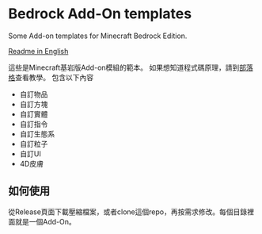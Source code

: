 # Bedrock Add-On templates
Some Add-on templates for Minecraft Bedrock Edition.

[Readme in English](https://github.com/ivon852/bedrock_addon_templates/blob/main/README_EN.md)

這些是Minecraft基岩版Add-on模組的範本。
如果想知道程式碼原理，請到[部落格](https://www.mcbedev.net/2021/07/add-on-1-bridge.html)查看教學。
包含以下內容

- 自訂物品
- 自訂方塊
- 自訂實體
- 自訂指令
- 自訂生態系
- 自訂粒子
- 自訂UI
- 4D皮膚

## 如何使用
從Release頁面下載壓縮檔案，或者clone這個repo，再按需求修改。每個目錄裡面就是一個Add-On。
